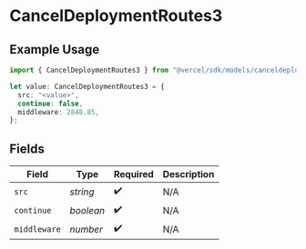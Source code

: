 # CancelDeploymentRoutes3

## Example Usage

```typescript
import { CancelDeploymentRoutes3 } from "@vercel/sdk/models/canceldeploymentop.js";

let value: CancelDeploymentRoutes3 = {
  src: "<value>",
  continue: false,
  middleware: 2848.85,
};
```

## Fields

| Field              | Type               | Required           | Description        |
| ------------------ | ------------------ | ------------------ | ------------------ |
| `src`              | *string*           | :heavy_check_mark: | N/A                |
| `continue`         | *boolean*          | :heavy_check_mark: | N/A                |
| `middleware`       | *number*           | :heavy_check_mark: | N/A                |